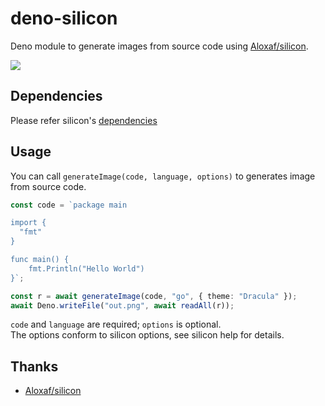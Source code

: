 # deno-silicon
Deno module to generate images from source code using [Aloxaf/silicon](https://github.com/Aloxaf/silicon).

![](https://i.gyazo.com/ab38b1037f15fb0c8132264ced695067.png)

## Dependencies
Please refer silicon's [dependencies](https://github.com/Aloxaf/silicon#dependencies)

## Usage
You can call `generateImage(code, language, options)` to generates image from source code.

```ts
const code = `package main

import {
  "fmt"
}

func main() {
    fmt.Println("Hello World")
}`;

const r = await generateImage(code, "go", { theme: "Dracula" });
await Deno.writeFile("out.png", await readAll(r));
```

`code` and `language` are required; `options` is optional.  
The options conform to silicon options, see silicon help for details.

## Thanks
- [Aloxaf/silicon](https://github.com/Aloxaf/silicon)
